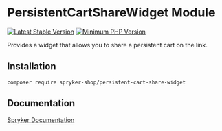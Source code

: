 # PersistentCartShareWidget Module
[![Latest Stable Version](https://poser.pugx.org/spryker-shop/persistent-cart-share-widget/v/stable.svg)](https://packagist.org/packages/spryker-shop/persistent-cart-share-widget)
[![Minimum PHP Version](https://img.shields.io/badge/php-%3E%3D%207.3-8892BF.svg)](https://php.net/)

Provides a widget that allows you to share a persistent cart on the link.

## Installation

```
composer require spryker-shop/persistent-cart-share-widget
```

## Documentation

[Spryker Documentation](https://documentation.spryker.com/module_guide/overview.htm)
